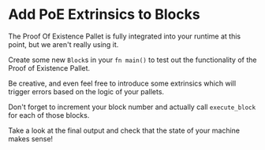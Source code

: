 # Add PoE Extrinsics to Blocks

The Proof Of Existence Pallet is fully integrated into your runtime at this point, but we aren't really using it.

Create some new `Block`s in your `fn main()` to test out the functionality of the Proof of Existence Pallet.

Be creative, and even feel free to introduce some extrinsics which will trigger errors based on the logic of your pallets.

Don't forget to increment your block number and actually call `execute_block` for each of those blocks.

Take a look at the final output and check that the state of your machine makes sense!
